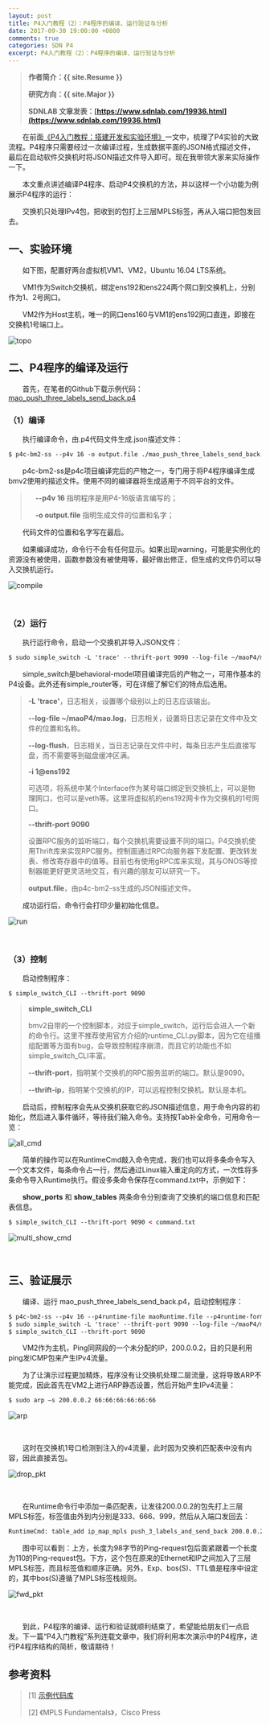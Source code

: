 ```yaml
---
layout: post
title: P4入门教程（2）：P4程序的编译、运行验证与分析
date: 2017-09-30 19:00:00 +0800
comments: true
categories: SDN P4
excerpt: P4入门教程（2）：P4程序的编译、运行验证与分析
---
```


> **作者简介：{{ site.Resume }}**
> 
> **研究方向：{{ site.Major }}**
> 
> **SDNLAB 文章发表：[https://www.sdnlab.com/19936.html](https://www.sdnlab.com/19936.html)**

　　在前面[《P4入门教程：搭建开发和实验环境》](http://www.maojianwei.com/2017/09/30/P4-tutorial-2-compile-run-analyze/)一文中，梳理了P4实验的大致流程。P4程序只需要经过一次编译过程，生成数据平面的JSON格式描述文件，最后在启动软件交换机时将JSON描述文件导入即可。现在我带领大家来实际操作一下。

　　本文重点讲述编译P4程序、启动P4交换机的方法，并以这样一个小功能为例展示P4程序的运行：

　　交换机只处理IPv4包，把收到的包打上三层MPLS标签，再从入端口把包发回去。

## 一、实验环境

　　如下图，配置好两台虚拟机VM1、VM2，Ubuntu 16.04 LTS系统。

　　VM1作为Switch交换机，绑定ens192和ens224两个网口到交换机上，分别作为1、2号网口。

　　VM2作为Host主机，唯一的网口ens160与VM1的ens192网口直连，即接在交换机1号端口上。

![topo](/resources/picture/2017/09/P4T2/topo.png)

## 二、P4程序的编译及运行

　　首先，在笔者的Github下载示例代码：[mao_push_three_labels_send_back.p4](https://github.com/MaoJianwei/P4-example-code)

### （1）编译

　　执行编译命令，由.p4代码文件生成.json描述文件：

```xml
$ p4c-bm2-ss --p4v 16 -o output.file ./mao_push_three_labels_send_back.p4
```

　　p4c-bm2-ss是p4c项目编译完后的产物之一，专门用于将P4程序编译生成bmv2使用的描述文件。使用不同的编译器将生成适用于不同平台的文件。

>　**--p4v 16** 指明程序是用P4-16版语言编写的；
> 
>　**-o output.file** 指明生成文件的位置和名字；

　　代码文件的位置和名字写在最后。

　　如果编译成功，命令行不会有任何显示。如果出现warning，可能是实例化的资源没有被使用，函数参数没有被使用等，最好做出修正，但生成的文件仍可以导入交换机运行。 

![compile](/resources/picture/2017/09/P4T2/compile.png)

<br />

### （2）运行

　　执行运行命令，启动一个交换机并导入JSON文件：

```xml
$ sudo simple_switch -L 'trace' --thrift-port 9090 --log-file ~/maoP4/mao.log --log-flush -i 1@ens192 -i 2@ens224 output.file
```

　　simple_switch是behavioral-model项目编译完后的产物之一，可用作基本的P4设备。此外还有simple_router等，可在详细了解它们的特点后选用。

> **-L 'trace'**，日志相关，设置哪个级别以上的日志应该输出。
> 
> **--log-file ~/maoP4/mao.log**，日志相关，设置将日志记录在文件中及文件的位置和名称。
> 
> **--log-flush**，日志相关，当日志记录在文件中时，每条日志产生后直接写盘，而不需要等到磁盘缓冲区满。
> 
> **-i 1@ens192**
> 
> 可选项，将系统中某个Interface作为某号端口绑定到交换机上，可以是物理网口，也可以是veth等。这里将虚拟机的ens192网卡作为交换机的1号网口。
> 
> **--thrift-port 9090**
> 
> 设置RPC服务的监听端口，每个交换机需要设置不同的端口。P4交换机使用Thrift库来实现RPC服务。控制面通过RPC向服务器下发配置、更改转发表、修改寄存器中的值等。目前也有使用gRPC库来实现，其与ONOS等控制器能更好更灵活地交互，有兴趣的朋友可以研究一下。
> 
> **output.file**，由p4c-bm2-ss生成的JSON描述文件。

　　成功运行后，命令行会打印少量初始化信息。

![run](/resources/picture/2017/09/P4T2/run.png)

<br />

### （3）控制

　　启动控制程序：


```xml
$ simple_switch_CLI --thrift-port 9090
```

> **simple_switch_CLI**
> 
> bmv2自带的一个控制脚本，对应于simple_switch，运行后会进入一个新的命令行。这里不推荐使用官方介绍的runtime_CLI.py脚本，因为它在组播组配置等方面有bug，会导致控制程序崩溃，而且它的功能也不如simple_switch_CLI丰富。
> 
> **--thrift-port**，指明某个交换机的RPC服务监听的端口。默认是9090。
> 
> **--thrift-ip**，指明某个交换机的IP，可以远程控制交换机。默认是本机。

　　启动后，控制程序会先从交换机获取它的JSON描述信息，用于命令内容的初始化，然后进入事件循环，等待我们输入命令。支持按Tab补全命令，可用命令一览：

![all_cmd](/resources/picture/2017/09/P4T2/allCmd.png)

　　简单的操作可以在RuntimeCmd敲入命令完成，我们也可以将多条命令写入一个文本文件，每条命令占一行，然后通过Linux输入重定向的方式，一次性将多条命令导入Runtime执行。假设多条命令保存在command.txt中，示例如下：

　　**show_ports** 和 **show_tables** 两条命令分别查询了交换机的端口信息和匹配表信息。

```xml
$ simple_switch_CLI --thrift-port 9090 < command.txt
```

![multi_show_cmd](/resources/picture/2017/09/P4T2/multiShowCmd.png)

<br />

## 三、验证展示

　　编译、运行 mao_push_three_labels_send_back.p4，启动控制程序：

```xml
$ p4c-bm2-ss --p4v 16 --p4runtime-file maoRuntime.file --p4runtime-format text -o output.file mao_push_three_labels_send_back.p4
$ sudo simple_switch -L 'trace' --thrift-port 9090 --log-file ~/maoP4/mao.log --log-flush -i 1@ens192 -i 2@ens224 output.file
$ simple_switch_CLI --thrift-port 9090
```

　　VM2作为主机，Ping同网段的一个未分配的IP，200.0.0.2，目的只是利用ping发ICMP包来产生IPv4流量。

　　为了让演示过程更加精炼，程序没有让交换机处理二层流量，这将导致ARP不能完成，因此首先在VM2上进行ARP静态设置，然后开始产生IPv4流量：

```xml
$ sudo arp –s 200.0.0.2 66:66:66:66:66:66
```

![arp](/resources/picture/2017/09/P4T2/arp.png)

<br />

　　这时在交换机1号口检测到注入的v4流量，此时因为交换机匹配表中没有内容，因此直接丢包。

![drop_pkt](/resources/picture/2017/09/P4T2/dropPkt.png)

<br />

　　在Runtime命令行中添加一条匹配表，让发往200.0.0.2的包先打上三层MPLS标签，标签值由外到内分别是333、666、999，然后从入端口发回去：

```xml
RuntimeCmd: table_add ip_map_mpls push_3_labels_and_send_back 200.0.0.2 => 333 666 999
```

　　图中可以看到：上方，长度为98字节的Ping-request包后面紧跟着一个长度为110的Ping-request包。下方，这个包在原来的Ethernet和IP之间加入了三层MPLS标签，而且标签值和顺序正确。另外，Exp、bos(S)、TTL值是程序中设定的，其中bos(S)遵循了MPLS标签栈规则。

![fwd_pkt](/resources/picture/2017/09/P4T2/fwdPkt.png)

<br />

　　到此，P4程序的编译、运行和验证就顺利结束了，希望能给朋友们一点启发。下一篇“P4入门教程”系列连载文章中，我们将利用本次演示中的P4程序，进行P4程序结构的简析，敬请期待！

## 参考资料

> [1] [示例代码库](https://github.com/MaoJianwei/P4-example-code)
>
> [2] 《MPLS Fundamentals》，Cisco Press
